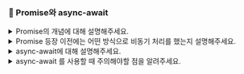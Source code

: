 ### 📝 Promise와 async-await

<details>
<summary> Promise의 개념에 대해 설명해주세요. </summary>
</br>
Promise는 비동기 연산의 상태를 나타내는 객체입니다.  
비동기 처리가 진행중이면 pending, 성공이면 fulfilled, 실패면 rejected라는 상태값을 가집니다. Promise는 비동기 프로그래밍을 then과 catch를 통해 간결하게 표현할 수 있도록 ES6에서 새로 도입되었습니다.
</br></br>
</details>

<details>
<summary> Promise 등장 이전에는 어떤 방식으로 비동기 처리를 했는지 설명해주세요. </summary>
</br>
Promise 등장 이전에는 비동기 작업을 처리하는 함수에 성공 콜백과, 실패 콜백을 각각 넘겨서 완료 상태에 따른 처리를 했습니다.  
이런 방식이다 보니, 두 개 이상의 비동기 작업이 순서를 갖고 실행되어야 할 때, 콜백 함수 안에 또 다른 콜백 함수가 점점 중첩되는 callback hell 현상이 발생하여, 코드 가독성 및 유지보수성 저하의 요인이 되었습니다. 
</br></br> 
</details>

<details>
<summary> async-await에 대해 설명해주세요. </summary>
</br>
Promise의 완료를 기다리기 위한 문법으로, async 키워드로 정의한 함수 내에서 호출되는 Promise 앞에 await 키워드를 사용하면, 해당 Promise가 완료될 때까지 코드의 실행을 일시정지 할 수 있습니다. 이를 통해, 비동기 코드를 마치 동기 코드처럼 쉽게 작성할 수 있습니다.
</br></br>
</details>

<details>
<summary> async-await 를 사용할 때 주의해야할 점을 알려주세요. </summary>
</br>
await의 에러 핸들링은 try-catch 블록에서 실행할 수 있습니다. 또한, await는 Promise가 완료될 때까지 함수의 실행을 중단하기 때문에, 실행 흐름을 잘 고려하여 적재적소에 사용해야합니다. 예를 들어, 여러 비동기 작업이 순차적으로 진행될 필요가 없는 경우에는, await 대신 Promise.all 함수를 사용하는 것이 바람직합니다.  
Promise.all 함수는 여러 개의 api를 동시에 요청할 때나, 이미지나 파일을 병렬로 불러올 때 그리고 모든 결과가 모두 있어야 다음 작업을 할 수 있을 떄 사용할 수 있습니다. 
</details>